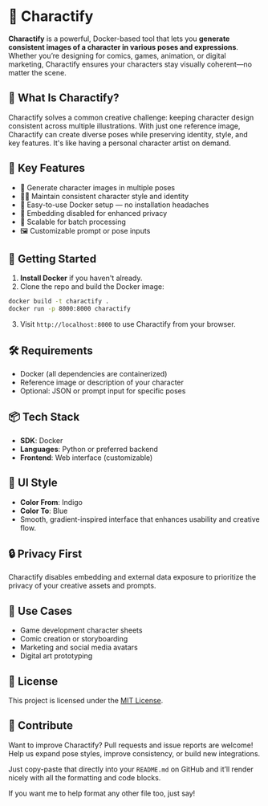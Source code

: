 # 🤹 Charactify

**Charactify** is a powerful, Docker-based tool that lets you **generate consistent images of a character in various poses and expressions**. Whether you’re designing for comics, games, animation, or digital marketing, Charactify ensures your characters stay visually coherent—no matter the scene.

## 🎯 What Is Charactify?

Charactify solves a common creative challenge: keeping character design consistent across multiple illustrations. With just one reference image, Charactify can create diverse poses while preserving identity, style, and key features. It's like having a personal character artist on demand.

## 🧰 Key Features

- 🎨 Generate character images in multiple poses  
- 🧍‍♂️ Maintain consistent character style and identity  
- 🐳 Easy-to-use Docker setup — no installation headaches  
- 🔐 Embedding disabled for enhanced privacy  
- 🔄 Scalable for batch processing  
- 🖼️ Customizable prompt or pose inputs  

## 🚀 Getting Started

1. **Install Docker** if you haven't already.  
2. Clone the repo and build the Docker image:

```bash
docker build -t charactify .
docker run -p 8000:8000 charactify
```

3. Visit `http://localhost:8000` to use Charactify from your browser.

## 🛠️ Requirements

* Docker (all dependencies are containerized)
* Reference image or description of your character
* Optional: JSON or prompt input for specific poses

## 📦 Tech Stack

* **SDK**: Docker
* **Languages**: Python or preferred backend
* **Frontend**: Web interface (customizable)

## 🌈 UI Style

* **Color From**: Indigo
* **Color To**: Blue
* Smooth, gradient-inspired interface that enhances usability and creative flow.

## 🔒 Privacy First

Charactify disables embedding and external data exposure to prioritize the privacy of your creative assets and prompts.

## 🧪 Use Cases

* Game development character sheets
* Comic creation or storyboarding
* Marketing and social media avatars
* Digital art prototyping

## 📄 License

This project is licensed under the [MIT License](LICENSE).

## 🤝 Contribute

Want to improve Charactify? Pull requests and issue reports are welcome! Help us expand pose styles, improve consistency, or build new integrations.

Just copy-paste that directly into your `README.md` on GitHub and it’ll render nicely with all the formatting and code blocks.

If you want me to help format any other file too, just say!
